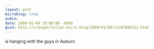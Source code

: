 ```yaml
---
layout: post
microblog: true
audio: 
date: 2009-01-08 19:00:00 -0500
guid: http://craigmcclellan.micro.blog/2009/01/09/t1107884151.html
---
```

is hanging with the guys in Auburn.
